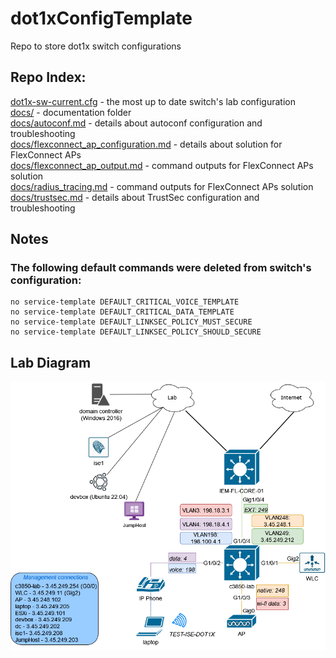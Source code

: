 # dot1xConfigTemplate
Repo to store dot1x switch configurations

## Repo Index:
[dot1x-sw-current.cfg](https://github.com/jc-krylatskoe/dot1xConfigTemplate/blob/main/dot1x-sw-current.cfg) - the most up to date switch's lab configuration<br>
[docs/](https://github.com/jc-krylatskoe/dot1xConfigTemplate/tree/main/docs) - documentation folder<br>
[docs/autoconf.md](https://github.com/jc-krylatskoe/dot1xConfigTemplate/blob/main/docs/autoconf.md) - details about autoconf configuration and troubleshooting<br>
[docs/flexconnect_ap_configuration.md](https://github.com/jc-krylatskoe/dot1xConfigTemplate/blob/main/docs/flexconnect_ap_configuration.md) - details about solution for FlexConnect APs<br>
[docs/flexconnect_ap_output.md](https://github.com/jc-krylatskoe/dot1xConfigTemplate/blob/main/docs/flexconnect_ap_output.md) - command outputs for FlexConnect APs solution<br>
[docs/radius_tracing.md](https://github.com/jc-krylatskoe/dot1xConfigTemplate/blob/main/docs/radius_tracing.md) - command outputs for FlexConnect APs solution<br>
[docs/trustsec.md](https://github.com/jc-krylatskoe/dot1xConfigTemplate/blob/main/docs/trustsec.md) - details about TrustSec configuration and troubleshooting<br>


## Notes
### The following default commands were deleted from switch's configuration:
```
no service-template DEFAULT_CRITICAL_VOICE_TEMPLATE
no service-template DEFAULT_CRITICAL_DATA_TEMPLATE
no service-template DEFAULT_LINKSEC_POLICY_MUST_SECURE
no service-template DEFAULT_LINKSEC_POLICY_SHOULD_SECURE
```

## Lab Diagram
<img src="https://github.com/jc-krylatskoe/dot1xConfigTemplate/blob/main/diagrams/ieMentor_lab.drawio.png"/>
